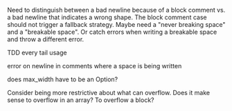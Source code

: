 
Need to distinguish between a bad newline because of a block comment vs. a bad newline that indicates a wrong shape.
The block comment case should not trigger a fallback strategy.
Maybe need a "never breaking space" and a "breakable space".
Or catch errors when writing a breakable space and throw a different error.




TDD every tail usage


error on newline in comments where a space is being written


does max_width have to be an Option?


Consider being more restrictive about what can overflow. Does it make sense to overflow in an array? To overflow a block?